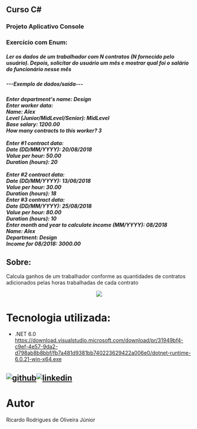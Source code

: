 ## Curso C# 

<h3>Projeto Aplicativo Console </h3>

### Exercício com Enum: 
<h5>Ler os dados de um trabalhador com N contratos (N fornecido pelo usuário). Depois, solicitar 
do usuário um mês e mostrar qual foi o salário do funcionário nesse mês</h5>

<h5>---Exemplo de dados/saída---</h5>
<h5>Enter department's name: Design<br /> 
Enter worker data:<br />
Name: Alex<br />
Level (Junior/MidLevel/Senior): MidLevel<br />
Base salary: 1200.00<br />
How many contracts to this worker? 3<br /><br />
Enter #1 contract data:<br />
Date (DD/MM/YYYY): 20/08/2018<br />
Value per hour: 50.00<br />
Duration (hours): 20<br /> <br />
Enter #2 contract data:<br />
Date (DD/MM/YYYY): 13/06/2018<br />
Value per hour: 30.00<br />
Duration (hours): 18<br />
Enter #3 contract data:<br />
Date (DD/MM/YYYY): 25/08/2018<br />
Value per hour: 80.00<br />
Duration (hours): 10<br />
Enter month and year to calculate income (MM/YYYY): 08/2018<br />
Name: Alex<br />
Department: Design<br />
Income for 08/2018: 3000.00<br />
</h5>

## Sobre:

Calcula ganhos de um trabalhador conforme as quantidades de contratos adicionados pelas horas trabalhadas de cada contrato
<div align="center">
<img src="https://github.com/ricardorojr/CourseWorkerContractIncome/assets/49491955/c73bc91b-2d75-4824-b01f-0342670d3782"/>
</div>

# Tecnologia utilizada:
- .NET 6.0 https://download.visualstudio.microsoft.com/download/pr/31949bf4-c9ef-4e57-9da2-d798ab8b8bbf/fb7a481d9381bb740223629422a006e0/dotnet-runtime-6.0.21-win-x64.exe



[![github](https://cloud.githubusercontent.com/assets/17016297/18839843/0e06a67a-83d2-11e6-993a-b35a182500e0.png)][1][![linkedin](https://cloud.githubusercontent.com/assets/17016297/18839848/0fc7e74e-83d2-11e6-8c6a-277fc9d6e067.png)][2]
---

[1]: https://github.com/ricardorojr
[2]: https://www.linkedin.com/in/ricardo-rodrigues-85983b176/

# Autor
Ricardo Rodrigues de Oliveira Júnior
